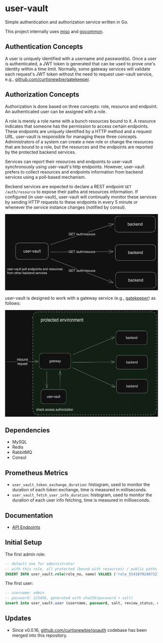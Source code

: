 # user-vault

Simple authentication and authorization service written in Go.

This project internally uses [miso](https://github.com/curtisnewbie/miso) and [gocommon](https://github.com/curtisnewbie/gocommon).

## Authentication Concepts

A user is uniquely identified with a username and password(s). Once a user is authenticated, a JWT token is generated that can be used to prove one's identity within a time limit. Normally, some gateway services will validate each request's JWT token without the need to request user-vault service, e.g., [github.com/curtisnewbie/gatekeeper](https://github.com/curtisnewbie/gatekeeper).

## Authorization Concepts

Authorization is done based on three concepts: role, resource and endpoint. An authenticated user can be assigned with a role.

A role is merely a role name with a bunch resources bound to it. A resource indicates that someone has the permission to access certain endpoints. These endpoints are uniquely identified by a HTTP method and a request URL. user-vault is responsible for managing these three concepts. Administrators of a system can create a new role or change the resources that are bound to a role, but the resources and the endpoints are reported by the protected backend services.

Services can report their resources and endpoints to user-vault synchronously using user-vault's http endpoints. However, user-vault prefers to collect resources and endpoints information from backend services using a poll-based mechanism.

Beckend services are expected to declare a REST endpoint `GET /auth/resource` to expose their paths and resources information. If configured (in user-vault), user-vault will continually monitor these services by sending HTTP requests to these endpoints in every 5 minute or whenever the service instance changes (notified by consul).

<img src="./doc/user-vault_polling_mechanism.png" height="250px"></img>

user-vault is designed to work with a gateway service (e.g., [gatekeeper](https://github.com/curtisnewbie/gatekeeper)) as follows:

<img src="./doc/user-vault_gateway.png" height="350px"></img>

## Dependencies

- MySQL
- Redis
- RabbitMQ
- Consul

## Prometheus Metrics

- `user_vault_token_exchange_duration`: histogram, used to monitor the duration of each token exchange, time is measured in milliseconds.
- `user_vault_fetch_user_info_duration`: histogram, used to monitor the duration of each user info fetching, time is measured in milliseconds.

## Documentation

- [API Endpoints](./doc/api.md)

## Initial Setup

The first admin role:

```sql
-- default one for administrator
-- with this role, all protected (bound with resources) / public paths can be accessed
INSERT INTO user_vault.role(role_no, name) VALUES ('role_554107924873216177918', 'Super Administrator');
```

The first user:

```sql
-- username: admin
-- password: 123456, generated with sha256(password + salt)
insert into user_vault.user (username, password, salt, review_status, user_no, role_no) values ('admin', '958d51602bbfbd18b2a084ba848a827c29952bfef170c936419b0922994c0589', '123456', 'APPROVED', 'UE1049787455160320075953', 'role_554107924873216177918');
```

## Updates

- Since v0.0.16, [github.com/curtisnewbie/goauth](https://github.com/curtisnewbie/goauth) codebase has been merged into this repository.
